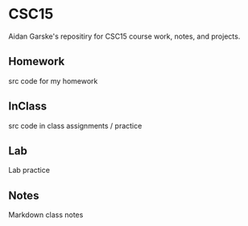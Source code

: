 # CSC15
Aidan Garske's repositiry for CSC15 course work, notes, and projects.

## Homework
src code for my homework

## InClass
src code in class assignments / practice

## Lab
Lab practice

## Notes
Markdown class notes
